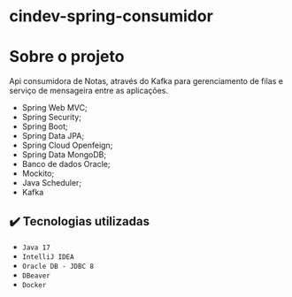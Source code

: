 # cindev-spring-consumidor

# Sobre o projeto
Api consumidora de Notas, através do Kafka para gerenciamento de filas e serviço de mensageira entre as aplicações.


* Spring Web MVC;
* Spring Security;
* Spring Boot;
* Spring Data JPA;
* Spring Cloud Openfeign;
* Spring Data MongoDB;
* Banco de dados Oracle;
* Mockito;
* Java Scheduler;
* Kafka


## ✔️ Tecnologias utilizadas

- ``Java 17``
- ``IntelliJ IDEA``
- ``Oracle DB - JDBC 8``
- ``DBeaver``
- ``Docker``
